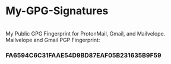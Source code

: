 # My-GPG-Signatures
</BR>
My Public GPG  Fingerprint for ProtonMail, Gmail, and Mailvelope.
</br>
Mailvelope and Gmail PGP Fingerprint: <h3> FA6594C6C31FAAE54D9BD87EAF05B231635B9F59</h3>
</br>

